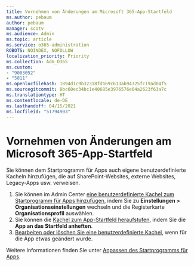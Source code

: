 ```yaml
---
title: Vornehmen von Änderungen am Microsoft 365-App-Startfeld
ms.author: pebaum
author: pebaum
manager: scotv
ms.audience: Admin
ms.topic: article
ms.service: o365-administration
ROBOTS: NOINDEX, NOFOLLOW
localization_priority: Priority
ms.collection: Adm_O365
ms.custom:
- "9003052"
- "5811"
ms.openlocfilehash: 1894d1c9b32318fdb69c613ab94325fc19ad04f5
ms.sourcegitcommit: 8bc60ec34bc1e40685e3976576e04a2623f63a7c
ms.translationtype: HT
ms.contentlocale: de-DE
ms.lasthandoff: 04/15/2021
ms.locfileid: "51794903"
---
```

# <a name="make-changes-to-the-microsoft-365-app-launcher"></a>Vornehmen von Änderungen am Microsoft 365-App-Startfeld

Sie können dem Startprogramm für Apps auch eigene benutzerdefinierte Kacheln hinzufügen, die auf SharePoint-Websites, externe Websites, Legacy-Apps usw. verweisen.

1. Sie können im Admin Center [eine benutzerdefinierte Kachel zum Startprogramm für Apps hinzufügen](https://docs.microsoft.com/microsoft-365/admin/manage/customize-the-app-launcher), indem Sie zu **Einstellungen > Organisationseinstellungen** wechseln und die Registerkarte **Organisationsprofil** auswählen.
2. Sie können die [Kachel zum App-Startfeld heraufstufen](https://docs.microsoft.com/microsoft-365/admin/manage/customize-the-app-launcher#promote-the-tile-to-app-launcher), indem Sie die **App an das Startfeld anheften**.
3. [Bearbeiten oder löschen Sie eine benutzerdefinierte Kachel](https://docs.microsoft.com/microsoft-365/admin/manage/customize-the-app-launcher#edit-or-delete-a-custom-tile), wenn für die App etwas geändert wurde.

Weitere Informationen finden Sie unter [Anpassen des Startprogramms für Apps](https://docs.microsoft.com/microsoft-365/admin/manage/customize-the-app-launcher).
